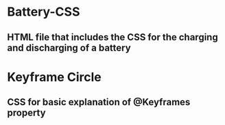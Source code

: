 <h1><strong> Battery-CSS </strong></h1>
<h2>HTML file that includes the CSS for the charging and discharging of a battery</h2>
<h1><strong> Keyframe Circle </strong></h1>
<h2> CSS for basic explanation of @Keyframes property</h2>
